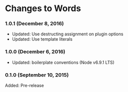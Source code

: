 # Changes to Words

### 1.0.1 (December 8, 2016)

- Updated: Use destructing assignment on plugin options
- Updated: Use template literals

### 1.0.0 (December 6, 2016)

- Updated: boilerplate conventions (Node v6.9.1 LTS)

### 0.1.0 (September 10, 2015)

Added: Pre-release
